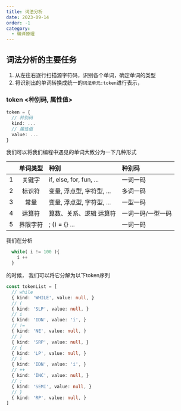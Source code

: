 ```yaml
---
title: 词法分析
date: 2023-09-14
order: -1
category:
  - 编译原理
---
```


## 词法分析的主要任务
1. 从左往右逐行扫描源字符码，识别各个单词，确定单词的类型
2. 将识别出的单词转换成统一的`词法单元:token`进行表示，

### token <种别码, 属性值>
```ts
token = {
  // 种别码 
  kind: ...
  // 属性值
  value: ...
} 
```

我们可以将我们编程中遇见的单词大致分为一下几种形式

|     |  单词类型  |  种别  | 种别码 |
| :-: | :------: | :----- | :---- |
|  1  |  关键字     | if, else, for, fun, ... | 一词一码 
|  2  |  标识符     | 变量, 浮点型, 字符型, ... | 多词一码
|  3  |   常量     | 变量, 浮点型, 字符型, ... | 一型一码 
|  4  |  运算符     | 算数、关系、逻辑 运算符 | 一词一码/一型一码
|  5  |  界限字符   | ; () =  {} ...  | 一词一码


我们在分析
```ts 
  while( i != 100 ){
    i ++ 
  }
```
的时候，
我们可以将它分解为以下token序列
```ts
const tokenList = [
  // while
  { kind: 'WHILE', value: null, }
  // (
  { kind: 'SLP', value: null, }
  // i
  { kind: 'IDN', value: 'i', }
  // !=
  { kind: 'NE', value: null, }
  // )
  { kind: 'SRP', value: null, }
  // {
  { kind: 'LP', value: null, }
  // i
  { kind: 'IDN', value: 'i', }
  // ++
  { kind: 'INC', value: null, }
  // ;
  { kind: 'SEMI', value: null, }
  // }
  { kind: 'RP', value: null, }
]
```

